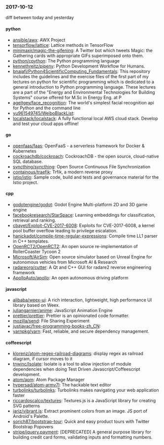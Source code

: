 ### 2017-10-12
diff between today and yesterday

#### python
* [ansible/awx](https://github.com/ansible/awx): AWX Project
* [tensorflow/lattice](https://github.com/tensorflow/lattice): Lattice methods in TensorFlow
* [minimaxir/magic-the-gifening](https://github.com/minimaxir/magic-the-gifening): A Twitter bot which tweets Magic: the Gathering cards with appropriate GIFs superimposed onto them.
* [python/cpython](https://github.com/python/cpython): The Python programming language
* [kennethreitz/pipenv](https://github.com/kennethreitz/pipenv): Python Development Workflow for Humans.
* [bnajafi/Python4ScientificComputing_Fundamentals](https://github.com/bnajafi/Python4ScientificComputing_Fundamentals): This repository includes the guidelines and the exercise files of the first part of my lectures on python for scientific programming which is dedicated to a general introduction to Python programming language. These lectures are a part of the "Energy and Environmental Technologies for Building Systems" course offered for M.Sc in Energy Eng. at P
* [ageitgey/face_recognition](https://github.com/ageitgey/face_recognition): The world's simplest facial recognition api for Python and the command line
* [yu961549745/WeiboBlackList](https://github.com/yu961549745/WeiboBlackList): 
* [localstack/localstack](https://github.com/localstack/localstack):  A fully functional local AWS cloud stack. Develop and test your cloud apps offline!

#### go
* [openfaas/faas](https://github.com/openfaas/faas): OpenFaaS - a serverless framework for Docker & Kubernetes
* [cockroachdb/cockroach](https://github.com/cockroachdb/cockroach): CockroachDB - the open source, cloud-native SQL database.
* [syncthing/syncthing](https://github.com/syncthing/syncthing): Open Source Continuous File Synchronization
* [containous/traefik](https://github.com/containous/traefik): Trfik, a modern reverse proxy
* [istio/istio](https://github.com/istio/istio): Sample code, build and tests and governance material for the Istio project.

#### cpp
* [godotengine/godot](https://github.com/godotengine/godot): Godot Engine  Multi-platform 2D and 3D game engine
* [facebookresearch/StarSpace](https://github.com/facebookresearch/StarSpace): Learning embeddings for classification, retrieval and ranking.
* [cbayet/Exploit-CVE-2017-6008](https://github.com/cbayet/Exploit-CVE-2017-6008): Exploits for CVE-2017-6008, a kernel pool buffer overflow leading to privilege escalation.
* [hanickadot/compile-time-regular-expressions](https://github.com/hanickadot/compile-time-regular-expressions): Compile time LL1 parser in C++ templates.
* [OpenRCT2/OpenRCT2](https://github.com/OpenRCT2/OpenRCT2): An open source re-implementation of RollerCoaster Tycoon 2 
* [Microsoft/AirSim](https://github.com/Microsoft/AirSim): Open source simulator based on Unreal Engine for autonomous vehicles from Microsoft AI & Research
* [radareorg/cutter](https://github.com/radareorg/cutter): A Qt and C++ GUI for radare2 reverse engineering framework
* [ApolloAuto/apollo](https://github.com/ApolloAuto/apollo): An open autonomous driving platform

#### javascript
* [alibaba/weex-ui](https://github.com/alibaba/weex-ui):  A rich interaction, lightweight, high performance UI library based on Weex.
* [juliangarnier/anime](https://github.com/juliangarnier/anime): JavaScript Animation Engine
* [prettier/prettier](https://github.com/prettier/prettier): Prettier is an opinionated code formatter.
* [mozilla/send](https://github.com/mozilla/send): File Sharing Experiment
* [justjavac/free-programming-books-zh_CN](https://github.com/justjavac/free-programming-books-zh_CN):  
* [yarnpkg/yarn](https://github.com/yarnpkg/yarn):  Fast, reliable, and secure dependency management.

#### coffeescript
* [klorenz/atom-regex-railroad-diagrams](https://github.com/klorenz/atom-regex-railroad-diagrams): display regex as railroad diagram, if cursor moves to it
* [tnwinc/Isolate](https://github.com/tnwinc/Isolate): Isolate is a tool to allow injection of module dependencies when doing Test Driven Javascript/Coffeescript development.
* [atom/apm](https://github.com/atom/apm): Atom Package Manager
* [hypersad/atom-armv7l](https://github.com/hypersad/atom-armv7l): The hackable text editor
* [turbolinks/turbolinks](https://github.com/turbolinks/turbolinks): Turbolinks makes navigating your web application faster
* [riccardoscalco/textures](https://github.com/riccardoscalco/textures): Textures.js is a JavaScript library for creating SVG patterns
* [jariz/vibrant.js](https://github.com/jariz/vibrant.js): Extract prominent colors from an image. JS port of Android's Palette.
* [sorich87/bootstrap-tour](https://github.com/sorich87/bootstrap-tour): Quick and easy product tours with Twitter Bootstrap Popovers
* [stripe/jquery.payment](https://github.com/stripe/jquery.payment): [DEPRECATED] A general purpose library for building credit card forms, validating inputs and formatting numbers.
